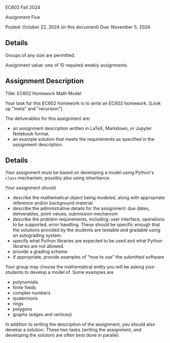 EC602 Fall 2024

Assignment Five

Posted: October 22, 2024 (in this document)
Due: November 5, 2024



Details
-------

Groups of any size are permitted.

Assignment value: one of 10 required weekly assignments.


Assignment Description
----------------------

Title: EC602 Homework Math Model

Your task for this EC602 homework is to write an EC602 homework. [Look up "meta" and "recursion"]

The deliverables for this assignment are:

- an assignment description written in LaTeX, Markdown, or Jupyter Notebook format.
- an example solution that meets the requirements as specified in the assignment description.

Details
-------


Your assignment must be based on developing a model using Python's `class` mechanism, possibly also using inheritance.

Your assignment should 

- describe the mathematical object being modeled, along with appropriate reference and/or background material.
- describe the administrative details for the assignment: due dates, deliverables, point values, submission mechanism
- describe the problem requirements, including: user interface, operations to be supported, error handling. These should be specific enough that the solutions provided by the students are testable and gradable using an autograding system.
- specify what Python libraries are expected to be used and what Python libraries are not allowed.
- provide a grading scheme
- if appropriate, provide examples of "how to use" the submitted software


Your group may choose the mathematical entity you will be asking your students to develop a model of. 
Some examples are

- polynomials
- finite fields 
- complex numbers
- quaternions
- rings
- polygons
- graphs (edges and vertices)

In addition to writing the description of the assignment, you should also develop a solution. 
These two tasks (writing the assignment, and developing the soluton) are often best done in parallel. 


